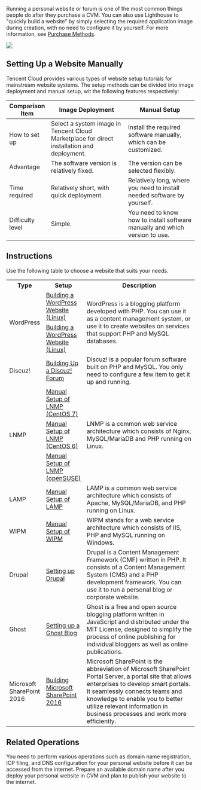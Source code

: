 

Running a personal website or forum is one of the most common things people do after they purchase a CVM.
<dx-alert infotype="explain" title="">
You can also use Lighthouse to "quickly build a website" by simply selecting the required application image during creation, with no need to configure it by yourself. For more information, see [Purchase Methods](https://intl.cloud.tencent.com/document/product/1103/41404).
</dx-alert>

![](https://main.qcloudimg.com/raw/47d7f76597e7e9318a31ab72590692cb.png)




## Setting Up a Website Manually
Tencent Cloud provides various types of website setup tutorials for mainstream website systems. The setup methods can be divided into image deployment and manual setup, wit the following features respectively:


<table>
<thead>
<tr>
<th style="
    width: 13%;
">Comparison Item</th>
<th>Image Deployment</th>
<th>Manual Setup</th>
</tr>
</thead>
<tbody><tr>
<td>How to set up</td>
<td>Select a system image in Tencent Cloud Marketplace</a> for direct installation and deployment. </td>
<td>Install the required software manually, which can be customized. </td>
</tr>
<tr>
<td>Advantage</td>
<td>The software version is relatively fixed. </td>
<td>The version can be selected flexibly. </td>
</tr>
<tr>
<td>Time required</td>
<td>Relatively short, with quick deployment. </td>
<td>Relatively long, where you need to install needed software by yourself. </td>
</tr>
<tr>
<td>Difficulty level</td>
<td>Simple.</td>
<td>You need to know how to install software manually and which version to use. </td>
</tr>
</tbody></table>

## Instructions

Use the following table to choose a website that suits your needs.

<table>
	<tr>
	<th width="15%">Type</th>
	<th width="18%">Setup</th>
	<th>Description</th>
	</tr>
	<tr>
	<td rowspan=2>WordPress</td>
	<td><a href="https://intl.cloud.tencent.com/document/product/213/8044">Building a WordPress Website (Linux)</a></td>
	<td rowspan=2>WordPress is a blogging platform developed with PHP. You can use it as a content management system, or use it to create websites on services that support PHP and MySQL databases.</td>
	</tr>
	<tr>
	<td><a href="https://intl.cloud.tencent.com/document/product/213/8044">Building a WordPress Website (Linux)</a></td>
	</tr>
	<tr>
	<td rowspan=1>Discuz! </td>
	<td><a href="https://intl.cloud.tencent.com/document/product/213/8043">Building Up a Discuz! Forum</a></td>
	<td rowspan=1>Discuz! is a popular forum software built on PHP and MySQL. You only need to configure a few item to get it up and running.</td>
	</tr>
	<tr>
	<td rowspan=3>LNMP</td>
	<td><a href="https://intl.cloud.tencent.com/document/product/213/32733">Manual Setup of LNMP <br>(CentOS 7)</a></td>
	<td rowspan=3>	LNMP is a common web service architecture which consists of Nginx, MySQL/MariaDB and PHP running on Linux.</td>
	</tr>
	<tr>
	<td><a href="https://intl.cloud.tencent.com/document/product/213/34818">Manual Setup of LNMP <br>(CentOS 6)</a></td>
	</tr>
	<tr>
	<td><a href="https://intl.cloud.tencent.com/document/product/213/2127">Manual Setup of LNMP<br>(openSUSE)</a></td>
	</tr>
	<tr>
	<td rowspan=1> LAMP</td>
	<td><a href="https://intl.cloud.tencent.com/document/product/213/34813">Manual Setup of LAMP</a></td>
	<td rowspan=1>	LAMP is a common web service architecture which consists of Apache, MySQL/MariaDB, and PHP running on Linux.</td>
	</tr>
	<tr>
	<td>WIPM</td>
	<td><a href="https://intl.cloud.tencent.com/zh/document/product/213/34813">Manual Setup of WIPM</a></td>
	<td>WIPM stands for a web service architecture which consists of IIS, PHP and MySQL running on Windows.</td>
	</tr>
	<tr>
	<td>Drupal</td>
	<td><a href="https://intl.cloud.tencent.com/document/product/213/34814">Setting up Drupal</a></td>
	<td>Drupal is a Content Management Framework (CMF) written in PHP. It consists of a Content Management System (CMS) and a PHP development framework. You can use it to run a personal blog or corporate website.</td>
	</tr>
	<tr>
	<td>Ghost</td>
	<td><a href="https://intl.cloud.tencent.com/document/product/213/34816">Setting up a Ghost Blog</a></td>
	<td>Ghost is a free and open source blogging platform written in JavaScript and distributed under the MIT License, designed to simplify the process of online publishing for individual bloggers as well as online publications.</td>
	</tr>
		<tr>
	<td>Microsoft SharePoint 2016</td>
	<td><a href="https://intl.cloud.tencent.com/document/product/213/36778">Building Microsoft SharePoint 2016</a></td>
	<td>Microsoft SharePoint is the abbreviation of Microsoft SharePoint Portal Server, a portal site that allows enterprises to develop smart portals. It seamlessly connects teams and knowledge to enable you to better utilize relevant information in business processes and work more efficiently. </td>
	</tr>
</table>




## Related Operations
You need to perform various operations such as domain name registration, ICP filing, and DNS configuration for your personal website before it can be accessed from the internet. Prepare an available domain name after you deploy your personal website in CVM and plan to publish your website to the internet.







<style>
	.params{margin-bottom:0px !important;}
</style>
